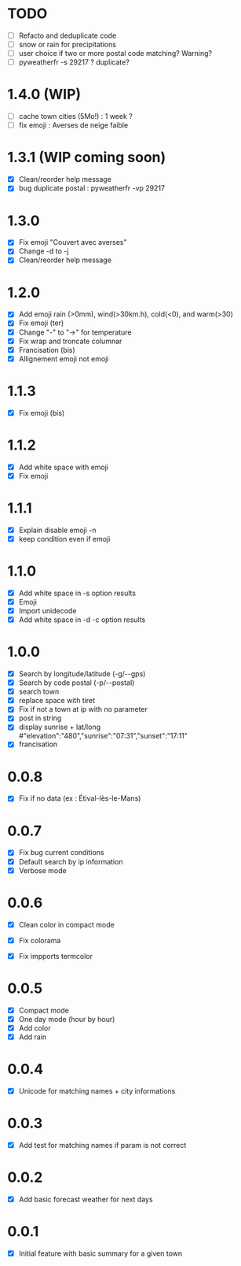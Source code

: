 # TODO 

- [ ] Refacto and deduplicate code
- [ ] snow or rain for precipitations
- [ ] user choice if two or more postal code matching? Warning?
- [ ] pyweatherfr -s 29217 ? duplicate?

# 1.4.0 (WIP)

- [ ] cache town cities (5Mo!) : 1 week ?
- [ ] fix emoji : Averses de neige faible

# 1.3.1 (WIP coming soon)

- [x] Clean/reorder help message
- [x] bug duplicate postal : pyweatherfr -vp 29217

# 1.3.0

- [x] Fix emoji "Couvert avec averses"
- [x] Change -d to -j 
- [x] Clean/reorder help message

# 1.2.0

- [x] Add emoji rain (>0mm), wind(>30km.h), cold(<0), and warm(>30)
- [x] Fix emoji (ter)
- [x] Change "-" to "->" for temperature
- [x] Fix wrap and troncate columnar
- [x] Francisation (bis)
- [x] Allignement emoji not emoji

# 1.1.3

- [x] Fix emoji (bis)

# 1.1.2

- [x] Add white space with emoji
- [x] Fix emoji

# 1.1.1

- [x] Explain disable emoji -n
- [x] keep condition even if emoji

# 1.1.0

- [x] Add white space in -s option results
- [x] Emoji
- [x] Import unidecode
- [x] Add white space in -d -c option results

# 1.0.0

- [x] Search by longitude/latitude (-g/--gps)
- [x] Search by code postal (-p/--postal)
- [x] search town 
- [x] replace space with tiret
- [x] Fix if not a town at ip with no parameter
- [x] post in string
- [x] display sunrise + lat/long #"elevation":"480","sunrise":"07:31","sunset":"17:11"
- [x] francisation

# 0.0.8

- [x] Fix if no data (ex : Étival-lès-le-Mans)

# 0.0.7

- [x] Fix bug current conditions
- [x] Default search by ip information
- [x] Verbose mode

# 0.0.6

- [x] Clean color in compact mode
- [x] Fix colorama
- [x] Fix impports termcolor


# 0.0.5

- [x] Compact mode
- [x] One day mode (hour by hour)
- [x] Add color
- [x] Add rain

# 0.0.4

- [x] Unicode for matching names + city informations

# 0.0.3

- [x] Add test for matching names if param is not correct

# 0.0.2

- [x] Add basic forecast weather for next days

# 0.0.1

- [x] Initial feature with basic summary for a given town
